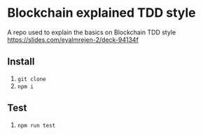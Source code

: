 # Blockchain explained TDD style
A repo used to explain the basics on Blockchain TDD style
https://slides.com/eyalmrejen-2/deck-94134f

## Install
 1. `git clone`
 2. `npm i`

## Test
 1. `npm run test`

